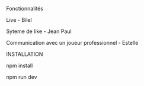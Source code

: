 Fonctionnalités 

Live - Bilel

Syteme de like - Jean Paul

Communication avec un joueur professionnel - Estelle



INSTALLATION 


npm install 


npm run dev
